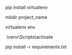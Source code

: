 pip install virtualenv

mkdir project_name

virtualenv env

.\venv\Scripts\activate

pip install -r requirements.txt
